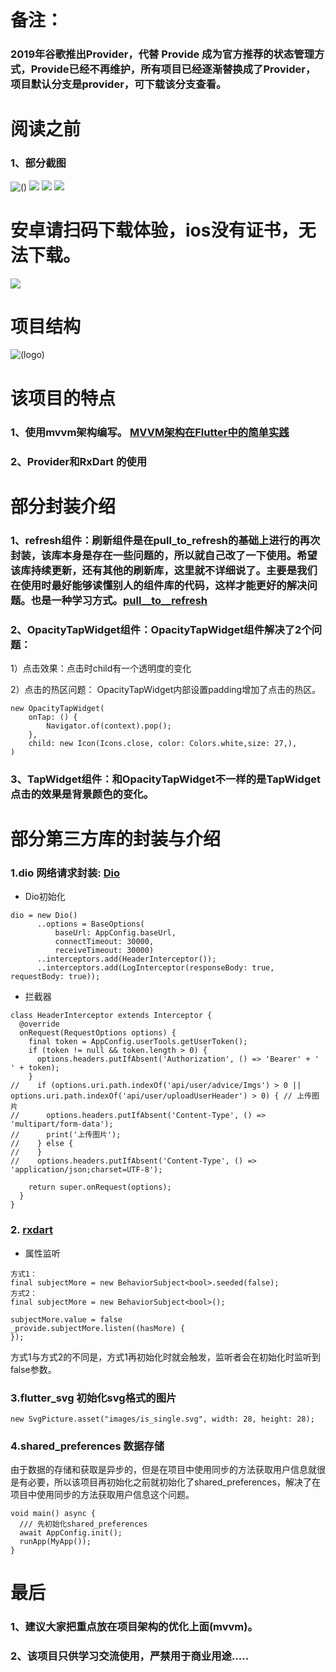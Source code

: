  
# 备注：

### 2019年谷歌推出Provider，代替 Provide 成为官方推荐的状态管理方式，Provide已经不再维护，所有项目已经逐渐替换成了Provider，项目默认分支是provider，可下载该分支查看。
 
# 阅读之前

### 1、部分截图


![()](https://raw.githubusercontent.com/Darren-chenchen/flutter_flowermusic/master/screenShots/Simulator%20Screen%20Shot%20-%20iPhone%20X%CA%80%20-%202019-05-06%20at%2018.23.151.png)
![](https://raw.githubusercontent.com/Darren-chenchen/flutter_flowermusic/master/screenShots/Simulator%20Screen%20Shot%20-%20iPhone%20X%CA%80%20-%202019-05-06%20at%2018.23.18.png)
![](https://raw.githubusercontent.com/Darren-chenchen/flutter_flowermusic/master/screenShots/Simulator%20Screen%20Shot%20-%20iPhone%20X%CA%80%20-%202019-05-06%20at%2018.23.21.png)
![](https://raw.githubusercontent.com/Darren-chenchen/flutter_flowermusic/master/screenShots/Simulator%20Screen%20Shot%20-%20iPhone%20X%CA%80%20-%202019-05-06%20at%2018.23.25.png)




# 安卓请扫码下载体验，ios没有证书，无法下载。

![](https://raw.githubusercontent.com/Darren-chenchen/flutter_flowermusic/master/screenShots/%E5%B1%8F%E5%B9%95%E5%BF%AB%E7%85%A7%202019-05-07%20%E4%B8%8A%E5%8D%889.14.20.png)


# 项目结构

![(logo)](https://raw.githubusercontent.com/Darren-chenchen/flutter_flowermusic/master/screenShots/%E5%B1%8F%E5%B9%95%E5%BF%AB%E7%85%A7%202019-05-06%20%E4%B8%8B%E5%8D%888.29.23.png)

# 该项目的特点

### 1、使用mvvm架构编写。  [MVVM架构在Flutter中的简单实践](https://www.jianshu.com/p/43eb17163468)
### 2、Provider和RxDart 的使用


# 部分封装介绍

### 1、refresh组件：刷新组件是在pull_to_refresh的基础上进行的再次封装，该库本身是存在一些问题的，所以就自己改了一下使用。希望该库持续更新，还有其他的刷新库，这里就不详细说了。主要是我们在使用时最好能够读懂别人的组件库的代码，这样才能更好的解决问题。也是一种学习方式。[pull__to__refresh](https://github.com/peng8350/flutter_pulltorefresh)

### 2、OpacityTapWidget组件：OpacityTapWidget组件解决了2个问题：

1）点击效果：点击时child有一个透明度的变化

2）点击的热区问题： OpacityTapWidget内部设置padding增加了点击的热区。

```
new OpacityTapWidget(
    onTap: () {
        Navigator.of(context).pop();
    },
    child: new Icon(Icons.close, color: Colors.white,size: 27,),
)
```

### 3、TapWidget组件：和OpacityTapWidget不一样的是TapWidget点击的效果是背景颜色的变化。

# 部分第三方库的封装与介绍

### 1.dio 网络请求封装: [Dio](https://github.com/flutterchina/dio/blob/master/README-ZH.md)

- Dio初始化

```
dio = new Dio()
      ..options = BaseOptions(
          baseUrl: AppConfig.baseUrl,
          connectTimeout: 30000,
          receiveTimeout: 30000)
      ..interceptors.add(HeaderInterceptor());
      ..interceptors.add(LogInterceptor(responseBody: true, requestBody: true)); 
```

- 拦截器

```
class HeaderInterceptor extends Interceptor {
  @override
  onRequest(RequestOptions options) {
    final token = AppConfig.userTools.getUserToken();
    if (token != null && token.length > 0) {
      options.headers.putIfAbsent('Authorization', () => 'Bearer' + ' ' + token);
    }
//    if (options.uri.path.indexOf('api/user/advice/Imgs') > 0 || options.uri.path.indexOf('api/user/uploadUserHeader') > 0) { // 上传图片
//      options.headers.putIfAbsent('Content-Type', () => 'multipart/form-data');
//      print('上传图片');
//    } else {
//    }
//    options.headers.putIfAbsent('Content-Type', () => 'application/json;charset=UTF-8');

    return super.onRequest(options);
  }
}
```

### 2. [rxdart](https://github.com/ReactiveX/rxdart)

- 属性监听

```
方式1：
final subjectMore = new BehaviorSubject<bool>.seeded(false);
方式2：
final subjectMore = new BehaviorSubject<bool>();

subjectMore.value = false
_provide.subjectMore.listen((hasMore) {
});
```
方式1与方式2的不同是，方式1再初始化时就会触发，监听者会在初始化时监听到false参数。
  
### 3.flutter_svg 初始化svg格式的图片

```
new SvgPicture.asset("images/is_single.svg", width: 28, height: 28);
```

### 4.shared_preferences 数据存储

由于数据的存储和获取是异步的，但是在项目中使用同步的方法获取用户信息就很是有必要，所以该项目再初始化之前就初始化了shared_preferences，解决了在项目中使用同步的方法获取用户信息这个问题。

```
void main() async {
  /// 先初始化shared_preferences
  await AppConfig.init();
  runApp(MyApp());
}
```

# 最后

### 1、建议大家把重点放在项目架构的优化上面(mvvm)。

### 2、该项目只供学习交流使用，严禁用于商业用途.....